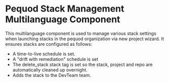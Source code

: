 # Pequod Stack Management Multilanguage Component
This multilanguage component is used to manage various stack settings when launching stacks in the pequod organization via new project wizard.
It ensures stacks are configured as follows:
* A time-to-live schedule is set.
* A "drift with remediation" schedule is set
* The delete_stack stack tag is set so the stack, project and repo are automatically cleaned up overnight.
* Adds the stack to the DevTeam team.
